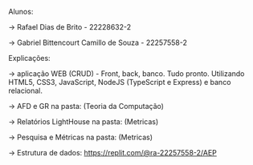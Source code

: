 Alunos:

->  Rafael Dias de Brito - 22228632-2

->  Gabriel Bittencourt Camillo de Souza - 22257558-2

Explicações:

->  aplicação WEB (CRUD) - Front, back, banco. Tudo pronto. Utilizando HTML5, CSS3, JavaScript, NodeJS (TypeScript e Express) e banco relacional.

->  AFD e GR na pasta: (Teoria da Computação)

->  Relatórios LightHouse na pasta: (Metricas)

->  Pesquisa e Métricas na pasta: (Metricas)

->  Estrutura de dados: https://replit.com/@ra-22257558-2/AEP
